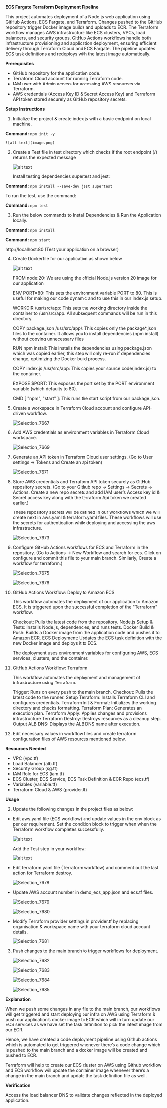 **ECS Fargate Terraform Deployment Pipeline**

This project automates deployment of a Node.js web application using GitHub Actions, ECS Fargate, and Terraform. Changes pushed to the GitHub repository trigger Docker image builds and uploads to ECR. The Terraform workflow manages AWS infrastructure like ECS clusters, VPCs, load balancers, and security groups. GitHub Actions workflows handle both infrastructure provisioning and application deployment, ensuring efficient delivery through Terraform Cloud and ECS Fargate. The pipeline updates ECS task definitions and redeploys with the latest image automatically.


**Prerequisites**
* GitHub repository for the application code.
* Terraform Cloud account for running Terraform code.
* IAM user with Admin access for accessing AWS resources via Terraform.
* AWS credentials (Access Key ID & Secret Access Key) and Terraform API token stored securely as GitHub repository secrets.

**Setup Instructions**

1. Initialize the project & create index.js with a basic endpoint on local machine.

**Command:** `npm init -y`

    ![alt text](image.png)


2. Create a Test file in test directory which checks if the root endpoint (/) returns the expected message  


   ![alt text](image-3.png)

   Install testing dependencies supertest and jest:

**Command:** `npm install --save-dev jest supertest`
   
   To run the test, use the command:

**Command:** `npm test`

   

3. Run the below commands to Install Dependencies & Run the Application locally.


**Command:** `npm install`


**Command:** `npm start`

   

   http://localhost:80 (Test your application on a browser)



4. Create Dockerfile for our application as shown below


   ![alt text](image-2.png)

   FROM node:20: We are using the official Node.js version 20 image for our application

   ENV PORT=80: This sets the environment variable PORT to 80. This is useful for making our code dynamic and to use this in our index.js setup.

   WORKDIR /usr/src/app: This sets the working directory inside the container to /usr/src/app. All subsequent commands will be run in this directory.

   COPY package.json /usr/src/app/: This copies only the package*.json files to the container. It allows you to install dependencies (npm install) without copying unnecessary files.

   RUN npm install: This installs the dependencies using package.json which was copied earlier, this step will only re-run if dependencies change, optimizing the Docker build process.

   COPY index.js /usr/src/app: This copies your source code(index.js) to the container.

   EXPOSE $PORT: This exposes the port set by the PORT environment variable (which defaults to 80).

   CMD [ "npm", "start" ]: This runs the start script from our package.json.




5. Create a workspace in Terraform Cloud account and configure API-driven workflow.


    ![Selection_7667](https://github.com/Akash-1704/ecs-fargate-terraform/assets/90324028/79d497a2-76b5-44fa-9015-05a2232635a9)



6. Add AWS credentials as environment variables in Terraform Cloud workspace.


   ![Selection_7669](https://github.com/Akash-1704/ecs-fargate-terraform/assets/90324028/9ec20004-4cc2-474f-ace9-15ef0701cc73)


7. Generate an API token in Terraform Cloud user settings.
(Go to User settings -> Tokens and Create an api token)


   ![Selection_7671](https://github.com/Akash-1704/ecs-fargate-terraform/assets/90324028/464ee212-b6a0-445f-abdf-0da25659bf1f)



8. Store AWS credentials and Terraform API token securely as GitHub repository secrets.
(Go to your Github repo -> Settings -> Secrets -> Actions. Create a new repo secrets and add IAM user’s Access key id & Secret access key along with the terraform Api token we created earlier.)

    These repository secrets will be defined in our workflows which we will create next in aws.yaml & terraform.yaml files. These workflows will use the secrets for authentication while deploying and accessing the aws infrastructure.



   ![Selection_7673](https://github.com/Akash-1704/ecs-fargate-terraform/assets/90324028/d61db80e-8404-4a74-988d-b45b67f48c0b)




9. Configure GitHub Actions workflows for ECS and Terraform in the repository.
(Go to Actions -> New Workflow and search for ecs. Click on configure and commit this file to your main branch. Similarly, Create a workflow for terraform.)



   ![Selection_7675](https://github.com/Akash-1704/ecs-fargate-terraform/assets/90324028/1a3660d1-2513-4167-b7f3-ab9c24cf960a)


   ![Selection_7676](https://github.com/Akash-1704/ecs-fargate-terraform/assets/90324028/200cf752-dbf4-4375-a3d7-de39ba686390)


10. GitHub Actions Workflow: Deploy to Amazon ECS

    This workflow automates the deployment of our application to Amazon ECS. It is triggered upon the successful completion of the "Terraform" workflow.

    Checkout: Pulls the latest code from the repository.
    Node.js Setup & Tests: Installs Node.js, dependencies, and runs tests.
    Docker Build & Push: Builds a Docker image from the application code and pushes it to Amazon ECR.
    ECS Deployment: Updates the ECS task definition with the new Docker image and deploys it to ECS.

    The deployment uses environment variables for configuring AWS, ECS services, clusters, and the container.

11. GitHub Actions Workflow: Terraform

    This workflow automates the deployment and management of infrastructure using Terraform.

    Trigger: Runs on every push to the main branch.
    Checkout: Pulls the latest code to the runner.
    Setup Terraform: Installs Terraform CLI and configures credentials.
    Terraform Init & Format: Initializes the working directory and checks formatting.
    Terraform Plan: Generates an execution plan.
    Terraform Apply: Applies changes and provisions infrastructure
    Terraform Destroy: Destroys resources as a cleanup step.
    Output ALB DNS: Displays the ALB DNS name after execution.


12. Edit necessary values in workflow files and create terraform configuration files of AWS resources mentioned below.


**Resources Needed**

* VPC (vpc.tf)
* Load Balancer (alb.tf)
* Security Group (sg.tf)
* IAM Role for ECS (iam.tf)
* ECS Cluster, ECS Service, ECS Task Definition & ECR Repo (ecs.tf)
* Variables (variable.tf)
* Terraform Cloud & AWS (provider.tf)

**Usage**

2. Update the following changes in the project files as below:

* Edit aws.yaml file (ECS workflow) and update values in the env block as per our requirement.
  Set the condition block to trigger when when the Terraform workflow completes successfully. 

    ![alt text](image-1.png)

  
  Add the Test step in your workflow:

  ![alt text](image-4.png)



* Edit terraform.yaml file (Terraform workflow) and comment out the last action for Terraform destroy. 


   ![Selection_7678](https://github.com/Akash-1704/ecs-fargate-terraform/assets/90324028/fc7a4357-396f-40b8-a51c-4eae2cb24954)


* Update AWS account number in demo_ecs_app.json and ecs.tf files. 


   ![Selection_7679](https://github.com/Akash-1704/ecs-fargate-terraform/assets/90324028/ad36aec5-65ea-46d7-beb4-6ae54d8a77ce)



   ![Selection_7680](https://github.com/Akash-1704/ecs-fargate-terraform/assets/90324028/cf5d177e-d123-45f2-817d-8b643290951c)


* Modify Terraform provider settings in provider.tf by  replacing organisation & workspace name with your terraform cloud account details.

  
   ![Selection_7681](https://github.com/Akash-1704/ecs-fargate-terraform/assets/90324028/5ec328af-1291-4a9b-ad79-5d356b96aa5c)


3. Push changes to the main branch to trigger workflows for deployment.


   ![Selection_7682](https://github.com/Akash-1704/ecs-fargate-terraform/assets/90324028/c38b2083-b0e1-4acc-8ef2-c2365d29e97e)


   ![Selection_7683](https://github.com/Akash-1704/ecs-fargate-terraform/assets/90324028/6738a722-6efc-4aa3-a4ae-eb6a044abc3b)


   ![Selection_7684](https://github.com/Akash-1704/ecs-fargate-terraform/assets/90324028/e908347f-9535-4fdf-b248-f8ab90e583f5)



   ![Selection_7685](https://github.com/Akash-1704/ecs-fargate-terraform/assets/90324028/45f0f405-2286-4d12-bf32-983889b52f5e)



**Explanation**

When we push some changes in any file to the main branch, our workflows will get triggered and start deploying our infra on AWS using Terraform & push our application’s docker image to ECR which will in turn update our ECS services as we have set the task definition to pick the latest image from our ECR.

Hence, we have created a code deployment pipeline using Github actions which is automated to get triggered whenever there’s a code change which is pushed to the main branch and a docker image will be created and pushed to ECR.

Terraform will help to create our ECS cluster on AWS using Github workflow and ECS workflow will update the container image whenever there’s a change in the main branch and update the task definition file as well.





**Verification**

Access the load balancer DNS to validate changes reflected in the deployed application.



